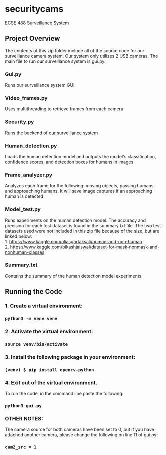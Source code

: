 # securitycams
ECSE 488 Surveillance System

## Project Overview
The contents of this zip folder include all of the source code for our surveillance camera system. Our system only utilizes 2 USB cameras. The main file to run our surveillance system is gui.py.

### Gui.py
Runs our surveillance system GUI 

### Video_frames.py
Uses multithreading to retrieve frames from each camera

### Security.py
Runs the backend of our surveillance system 

### Human_detection.py
Loads the human detection model and outputs the model's classification, confidence scores, and detection boxes for humans in images

### Frame_analyzer.py
Analyzes each frame for the following: moving objects, passing humans, and approaching humans. It will save image captures if an approaching human is detected

### Model_test.py
Runs experiments on the human detection model. The accuracy and precision for each test dataset is found in the summary.txt file. The two test datasets used were not included in this zip file because of the size, but are linked below:<br>
    1. https://www.kaggle.com/aliasgartaksali/human-and-non-human <br>
    2. https://www.kaggle.com/bikashjaiswal/dataset-for-mask-nonmask-and-nonhuman-classes <br>

### Summary.txt
Contains the summary of the human detection model experiments.

## Running the Code

### 1. Create a virtual environment:

### `python3 -m venv venv`

### 2. Activate the virtual environment:

### `source venv/bin/activate`

### 3. Install the following package in your environment:

### `(venv) $ pip install opencv-python`

### 4. Exit out of the virtual environment. 
To run the code, in the command line paste the following:

### `python3 gui.py`

### OTHER NOTES:
The camera source for both cameras have been set to 0, but if you have attached another camera, please change the following on line 11 of gui.py:
    
### `cam2_src = 1`


